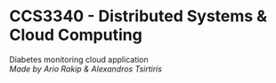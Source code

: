 # CCS3340 - Distributed Systems &amp; Cloud Computing
Diabetes monitoring cloud application 
<br> 
*Made by Ario Rakip & Alexandros Tsirtiris*
